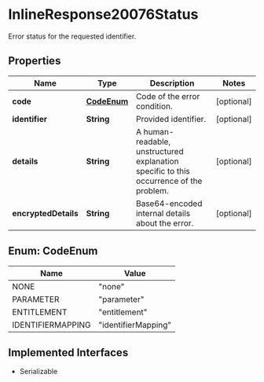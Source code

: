 

# InlineResponse20076Status

Error status for the requested identifier.

## Properties

Name | Type | Description | Notes
------------ | ------------- | ------------- | -------------
**code** | [**CodeEnum**](#CodeEnum) | Code of the error condition. |  [optional]
**identifier** | **String** | Provided identifier. |  [optional]
**details** | **String** | A human-readable, unstructured explanation specific to this occurrence of the problem. |  [optional]
**encryptedDetails** | **String** | Base64-encoded internal details about the error. |  [optional]



## Enum: CodeEnum

Name | Value
---- | -----
NONE | &quot;none&quot;
PARAMETER | &quot;parameter&quot;
ENTITLEMENT | &quot;entitlement&quot;
IDENTIFIERMAPPING | &quot;identifierMapping&quot;


## Implemented Interfaces

* Serializable



